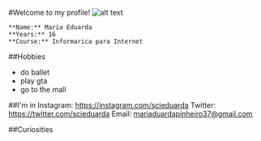 #Welcome to my profile!
    ![alt text](https://www.google.com/url?sa=i&url=http%3A%2F%2Fsoulme.com.br%2F20-gifs-que-mostram-o-espetaculo-que-e-a-natureza%2F&psig=AOvVaw0oiWC0sm8Oqg5MOa2sLHtP&ust=1652445701808000&source=images&cd=vfe&ved=0CAkQjRxqFwoTCMiZ-bX-2fcCFQAAAAAdAAAAABAD)

	**Name:** Maria Eduarda
	**Years:** 16
	**Course:** Informarica para Internet

##Hobbies 
  * do ballet
  * play gta
  * go to the mall

##I'm in
  Instagram: <https://instagram.com/scieduarda>
  Twitter: <https://twitter.com/scieduarda>
  Email: <mariaduardapinheiro37@gmail.com>

##Curiosities
 

